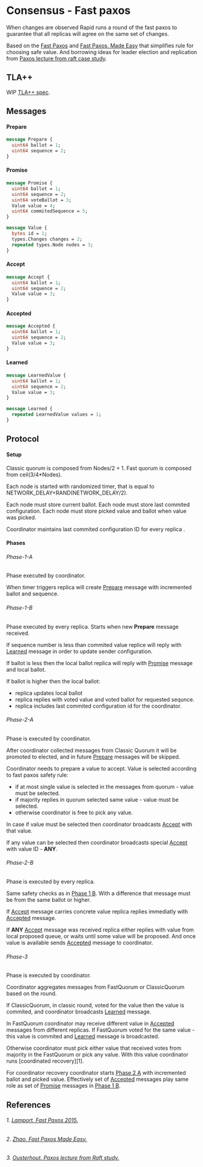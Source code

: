 Consensus - Fast paxos
===

When changes are observed Rapid runs a round of the fast paxos to guarantee that
all replicas will agree on the same set of changes.

Based on the [Fast Paxos](#1-lamport-fast-paxos-2015) and [Fast Paxos. Made Easy](#2-zhao-fast-paxos-made-easy) that simplifies rule for choosing safe value.
And borrowing ideas for leader election and replication from [Paxos lecture from raft case study](#3-ousterhout-paxos-lecture-from-raft-study).


TLA++
---

WIP [TLA++ spec](./tla/Consensus.tla).

Messages
---

#### Prepare

```proto
message Prepare {
  uint64 ballot = 1;
  uint64 sequence = 2;
}
```

#### Promise

```proto
message Promise {
  uint64 ballot = 1;
  uint64 sequence = 2;
  uint64 voteBallot = 3;
  Value value = 4;
  uint64 commitedSequence = 5;
}

message Value {
  bytes id = 1;
  types.Changes changes = 2;
  repeated types.Node nodes = 3;
}
```

#### Accept

```proto
message Accept {
  uint64 ballot = 1;
  uint64 sequence = 2;
  Value value = 3;
}
```

#### Accepted

```proto
message Accepted {
  uint64 ballot = 1;
  uint64 sequence = 2;
  Value value = 3;
}
```

#### Learned

```proto
message LearnedValue {
  uint64 ballot = 1;
  uint64 sequence = 2;
  Value value = 3;
}

message Learned {
  repeated LearnedValue values = 1;
}
```

Protocol
---

#### Setup

Classic quorum is composed from Nodes/2 + 1.
Fast quorum is composed from ceil(3/4*Nodes).

Each node is started with randomized timer, that is equal to NETWORK_DELAY+RAND(NETWORK_DELAY/2).

Each node must store current ballot.
Each node must store last commited configuration.
Each node must store picked value and ballot when value was picked.

Coordinator maintains last commited configuration ID for every replica
.
#### Phases

###### Phase-1-A

Phase executed by coordinator.

When timer triggers replica will create [Prepare](#Prepare) message with incremented ballot and sequence.

###### Phase-1-B

Phase executed by every replica.
Starts when new **Prepare** message received.

If sequence number is less than commited value replice will reply with [Learned](#Learned) message in order to update
sender configuration.

If ballot is less then the local ballot replica will reply with [Promise](#Promise) message and local ballot.

If ballot is higher then the local ballot:
- replica updates local ballot
- replica replies with voted value and voted ballot for requested sequnce.
- replica includes last commited configuration id for the coordinator.

###### Phase-2-A

Phase is executed by coordinator.

After coordinator collected messages from Classic Quorum it will be promoted to elected, and in future
[Prepare](#Prepare) messages will be skipped.

Coordinator needs to prepare a value to accept. Value is selected according to fast paxos safety rule:
- if at most single value is selected in the messages from quorum - value must be selected.
- if majority replies in quorum selected same value - value must be selected.
- otherwise coordinator is free to pick any value.

In case if value must be selected then coordinator broadcasts [Accept](#Accept) with that value.

If any value can be selected then coordinator broadcasts special [Accept](#Accept) with value ID - **ANY**.

###### Phase-2-B

Phase is executed by every replica.

Same safety checks as in [Phase 1 B](#Phase-1-B). With a difference that message must be from the same ballot or higher.

If [Accept](#Accept) message carries concrete value replica replies immediatly with [Accepted](#Accepted) message.

If **ANY** [Accept](#Accept) message was received replica either replies with value from local proposed queue, or
waits until some value will be proposed. And once value is available sends [Accepted](#Accepted) message to coordinator.

###### Phase-3

Phase is executed by coordinator.

Coordinator aggregates messages from FastQuorum or ClassicQuorum based on the round.

If ClassicQuorum, in classic round, voted for the value then the value is commited, and coordinator broadcasts
[Learned](#Learned) message.

In FastQuorum coordinator may receive different value in [Accepted](#Accepted) messages from different replicas.
If FastQuorum voted for the same value - this value is commited and [Learned](#Learned) message is broadcasted.

Otherwise coordinator must pick either value that received votes from majority in the FastQuorum or pick any value.
With this value coordinator runs [coordinated recovery][1].

For coordinator recovery coordinator starts [Phase 2 A](#Phase-2-A) with incremented ballot and picked value. Effectively
set of [Accepted](#Accepted) messages play same role as set of [Promise](#Promise) messages in [Phase 1 B](#Phase-1-B).

References
---

###### 1. [Lamport. Fast Paxos 2015.](https://www.microsoft.com/en-us/research/wp-content/uploads/2016/02/tr-2005-112.pdf)
###### 2. [Zhao. Fast Paxos Made Easy.](https://www.researchgate.net/publication/271910927_Fast_Paxos_Made_Easy_Theory_and_Implementation)
###### 3. [Ousterhout. Paxos lecture from Raft study.](https://www.youtube.com/watch?v=JEpsBg0AO6o)